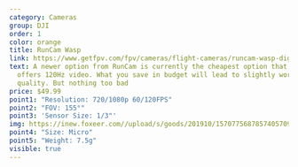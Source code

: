 ```yaml
---
category: Cameras
group: DJI
order: 1
color: orange
title: RunCam Wasp
link: https://www.getfpv.com/fpv/cameras/flight-cameras/runcam-wasp-digital-hd-fpv-camera.html 
text: A newer option from RunCam is currently the cheapest option that still
  offers 120Hz video. What you save in budget will lead to slightly worse video
  quality. But nothing too bad
price: $49.99
point1: "Resolution: 720/1080p 60/120FPS"
point2: "FOV: 155°"
point3: 'Sensor Size: 1/3"'
img: https://inew.foxeer.com//upload/s/goods/201910/1570775687857405709.images.400x400.jpg
point4: "Size: Micro"
point5: "Weight: 7.5g"
visible: true
---
```

